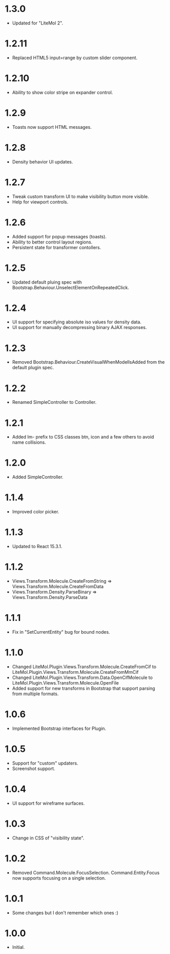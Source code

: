 ﻿# 1.3.0
* Updated for "LiteMol 2".

# 1.2.11
* Replaced HTML5 input=range by custom slider component.

# 1.2.10
* Ability to show color stripe on expander control.

# 1.2.9
* Toasts now support HTML messages.

# 1.2.8
* Density behavior UI updates.

# 1.2.7
* Tweak custom transform UI to make visibility button more visible.
* Help for viewport controls.

# 1.2.6
* Added support for popup messages (toasts).
* Ability to better control layout regions.
* Persistent state for transformer contollers.

# 1.2.5
* Updated default pluing spec with Bootstrap.Behaviour.UnselectElementOnRepeatedClick.

# 1.2.4
* UI support for specifying absolute iso values for density data.
* UI support for manually decompressing binary AJAX responses.

# 1.2.3
* Removed Bootstrap.Behaviour.CreateVisualWhenModelIsAdded from the default plugin spec.

# 1.2.2
* Renamed SimpleController to Controller.

# 1.2.1
* Added lm- prefix to CSS classes btn, icon and a few others to avoid name collisions.

# 1.2.0
* Added SimpleController.

# 1.1.4
* Improved color picker.

# 1.1.3
* Updated to React 15.3.1.

# 1.1.2
* Views.Transform.Molecule.CreateFromString => Views.Transform.Molecule.CreateFromData
* Views.Transform.Density.ParseBinary => Views.Transform.Density.ParseData

# 1.1.1
* Fix in "SetCurrentEntity" bug for bound nodes.

# 1.1.0
* Changed LiteMol.Plugin.Views.Transform.Molecule.CreateFromCif to LiteMol.Plugin.Views.Transform.Molecule.CreateFromMmCif
* Changed LiteMol.Plugin.Views.Transform.Data.OpenCifMolecule to LiteMol.Plugin.Views.Transform.Molecule.OpenFile
* Added support for new transforms in Bootstrap that support parsing from multiple formats.

# 1.0.6
* Implemented Bootstrap interfaces for Plugin.

# 1.0.5
* Support for "custom" updaters.
* Screenshot support.

# 1.0.4
* UI support for wireframe surfaces.

# 1.0.3
* Change in CSS of "visibility state".

# 1.0.2
* Removed Command.Molecule.FocusSelection. Command.Entity.Focus now supports focusing on a single selection.

# 1.0.1
* Some changes but I don't remember which ones :)

# 1.0.0
* Initial.